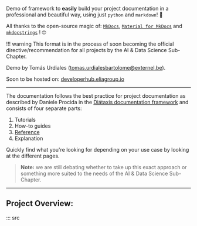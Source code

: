 Demo of framework to **easily** build your project documentation in a professional and beautiful way, using just `python` and `markdown`! 🚀

All thanks to the open-source magic of: [`MkDocs`](https://www.mkdocs.org/), [`Material for MkDocs`](https://squidfunk.github.io/mkdocs-material/) and [`mkdocstrings`](https://mkdocstrings.github.io/) ! 🤓

!!! warning
    This format is in the process of soon becoming the official directive/recommendation for all projects by the AI & Data Science Sub-Chapter.

Demo by Tomás Urdiales ([tomas.urdialesbartolome@externel.be](mailto:tomas.urdialesbartolome@externel.be)).

Soon to be hosted on: [developerhub.eliagroup.io](https://developerhub.eliagroup.io/)

---

The documentation follows the best practice for
project documentation as described by Daniele Procida
in the [Diátaxis documentation framework](https://diataxis.fr/)
and consists of four separate parts:

1. Tutorials
2. How-to guides
3. [Reference](reference.md)
4. Explanation

Quickly find what you're looking for depending on
your use case by looking at the different pages.

> **Note:**
> we are still debating whether to take up this exact approach or something more suited to the needs of the AI & Data Science Sub-Chapter.

---

## Project Overview:

::: src
